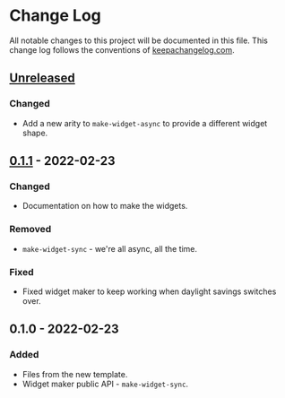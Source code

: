 # Change Log
All notable changes to this project will be documented in this file. This change log follows the conventions of [keepachangelog.com](http://keepachangelog.com/).

## [Unreleased]
### Changed
- Add a new arity to `make-widget-async` to provide a different widget shape.

## [0.1.1] - 2022-02-23
### Changed
- Documentation on how to make the widgets.

### Removed
- `make-widget-sync` - we're all async, all the time.

### Fixed
- Fixed widget maker to keep working when daylight savings switches over.

## 0.1.0 - 2022-02-23
### Added
- Files from the new template.
- Widget maker public API - `make-widget-sync`.

[Unreleased]: https://sourcehost.site/your-name/projeto/compare/0.1.1...HEAD
[0.1.1]: https://sourcehost.site/your-name/projeto/compare/0.1.0...0.1.1
